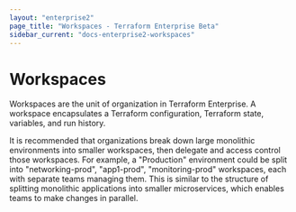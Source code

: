 ```yaml
---
layout: "enterprise2"
page_title: "Workspaces - Terraform Enterprise Beta"
sidebar_current: "docs-enterprise2-workspaces"
---
```


# Workspaces

Workspaces are the unit of organization in Terraform Enterprise. A workspace
encapsulates a Terraform configuration, Terraform state, variables, and run
history.

It is recommended that organizations break down large monolithic environments
into smaller workspaces, then delegate and access control those workspaces. For
example, a "Production" environment could be split into "networking-prod",
"app1-prod", "monitoring-prod" workspaces, each with separate teams managing
them. This is similar to the structure of splitting monolithic applications
into smaller microservices, which enables teams to make changes in parallel.
